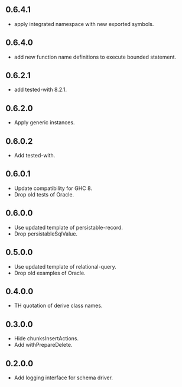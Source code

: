 <!-- -*- Markdown -*- -->

## 0.6.4.1

- apply integrated namespace with new exported symbols.

## 0.6.4.0

- add new function name definitions to execute bounded statement.

## 0.6.2.1

- add tested-with 8.2.1.

## 0.6.2.0

- Apply generic instances.

## 0.6.0.2

- Add tested-with.

## 0.6.0.1

- Update compatibility for GHC 8.
- Drop old tests of Oracle.

## 0.6.0.0

- Use updated template of persistable-record.
- Drop persistableSqlValue.

## 0.5.0.0

- Use updated template of relational-query.
- Drop old examples of Oracle.

## 0.4.0.0

- TH quotation of derive class names.

## 0.3.0.0

- Hide chunksInsertActions.
- Add withPrepareDelete.

## 0.2.0.0

- Add logging interface for schema driver.
